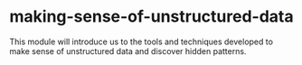 # making-sense-of-unstructured-data
This module will introduce us to the tools and techniques developed to make sense of unstructured data and discover hidden patterns.

